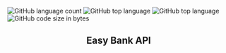 ![GitHub language count](https://img.shields.io/github/languages/count/naereloire/easy-bank-API?color=gre&style=for-the-badge)
![GitHub top language](https://img.shields.io/github/languages/top/naereloire/easy-bank-API?color=orange&style=for-the-badge)
![GitHub top language](https://img.shields.io/github/languages/top/naereloire/to_do_list_API?label=spring%20boot&style=for-the-badge)
![GitHub code size in bytes](https://img.shields.io/github/languages/code-size/naereloire/easy-Bank-api?color=yellow&style=for-the-badge)

<h2 align='center'>Easy Bank API</h2>

